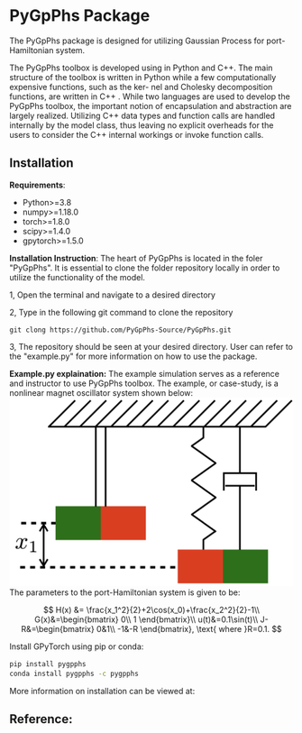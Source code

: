 # PyGpPhs Package

The PyGpPhs package is designed for utilizing Gaussian Process for port-Hamiltonian system.

The PyGpPhs toolbox is developed using in Python and C++. The main
structure of the toolbox is written in Python while a
few computationally expensive functions, such as the ker-
nel and Cholesky decomposition functions, are written
in C++ . While two languages are used to develop the
PyGpPhs toolbox, the important notion of encapsulation
and abstraction are largely realized. Utilizing C++ data
types and function calls are handled internally by the
model class, thus leaving no explicit overheads for the users
to consider the C++ internal workings or invoke function
calls.

## Installation

**Requirements**:
- Python>=3.8
- numpy>=1.18.0 
- torch>=1.8.0 
- scipy>=1.4.0 
- gpytorch>=1.5.0

**Installation Instruction**:
The heart of PyGpPhs is located in the foler "PyGpPhs". It is essential to 
clone the folder repository locally in order to utilize the functionality of the 
model.

1, Open the terminal and navigate to a desired directory

2, Type in the following git command to clone the repository
```commandline
git clong https://github.com/PyGpPhs-Source/PyGpPhs.git
```

3, The repository should be seen at your desired directory. User can refer to the "example.py" 
for more information on how to use the package.


**Example.py explaination:**
The example simulation serves as a reference and instructor to use PyGpPhs toolbox. The example, or case-study,
is a nonlinear magnet oscillator system shown below:
![Alt Text](./magnet_oscillator.png)
The parameters to the port-Hamiltonian system is given to be:

$$
H(x) &= \frac{x_1^2}{2}+2\cos(x_0)+\frac{x_2^2}{2}-1\\
    G(x)&=\begin{bmatrix}
        0\\
        1
    \end{bmatrix}\\
    u(t)&=0.1\sin(t)\\
    J-R&=\begin{bmatrix}
        0&1\\
        -1&-R
    \end{bmatrix}, \text{ where }R=0.1.
$$



Install GPyTorch using pip or conda:
```bash
pip install pygpphs
conda install pygpphs -c pygpphs
```
More information on installation can be viewed at: 

## Reference:

